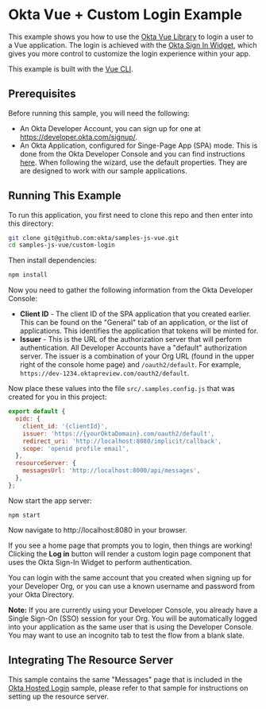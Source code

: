 # Okta Vue + Custom Login Example

This example shows you how to use the [Okta Vue Library][] to login a user to a Vue application.  The login is achieved with the [Okta Sign In Widget][], which gives you more control to customize the login experience within your app.

This example is built with the [Vue CLI][].

## Prerequisites

Before running this sample, you will need the following:

* An Okta Developer Account, you can sign up for one at https://developer.okta.com/signup/.
* An Okta Application, configured for Singe-Page App (SPA) mode. This is done from the Okta Developer Console and you can find instructions [here][OIDC SPA Setup Instructions].  When following the wizard, use the default properties.  They are are designed to work with our sample applications.


## Running This Example

To run this application, you first need to clone this repo and then enter into this directory:

```bash
git clone git@github.com:okta/samples-js-vue.git
cd samples-js-vue/custom-login
```

Then install dependencies:

```bash
npm install
```

Now you need to gather the following information from the Okta Developer Console:

- **Client ID** - The client ID of the SPA application that you created earlier. This can be found on the "General" tab of an application, or the list of applications.  This identifies the application that tokens will be minted for.
- **Issuer** - This is the URL of the authorization server that will perform authentication.  All Developer Accounts have a "default" authorization server.  The issuer is a combination of your Org URL (found in the upper right of the console home page) and `/oauth2/default`. For example, `https://dev-1234.oktapreview.com/oauth2/default`.

Now place these values into the file `src/.samples.config.js` that was created for you in this project:

```javascript
export default {
  oidc: {
    client_id: '{clientId}',
    issuer: 'https://{yourOktaDomain}.com/oauth2/default',
    redirect_uri: 'http://localhost:8080/implicit/callback',
    scope: 'openid profile email',
  },
  resourceServer: {
    messagesUrl: 'http://localhost:8000/api/messages',
  },
};

```

Now start the app server:

```
npm start
```

Now navigate to http://localhost:8080 in your browser.

If you see a home page that prompts you to login, then things are working!  Clicking the **Log in** button will render a custom login page component that uses the Okta Sign-In Widget to perform authentication.

You can login with the same account that you created when signing up for your Developer Org, or you can use a known username and password from your Okta Directory.

**Note:** If you are currently using your Developer Console, you already have a Single Sign-On (SSO) session for your Org.  You will be automatically logged into your application as the same user that is using the Developer Console.  You may want to use an incognito tab to test the flow from a blank slate.


## Integrating The Resource Server

This sample contains the same "Messages" page that is included in the [Okta Hosted Login](/okta-hosted-login) sample, please refer to that sample for instructions on setting up the resource server.

[Vue CLI]: https://github.com/vuejs/vue-cli
[Okta Vue Library]: https://github.com/okta/okta-oidc-js/tree/master/packages/okta-vue
[OIDC SPA Setup Instructions]: https://developer.okta.com/authentication-guide/implementing-authentication/implicit#1-setting-up-your-application
[Okta Sign In Widget]: https://github.com/okta/okta-signin-widget
